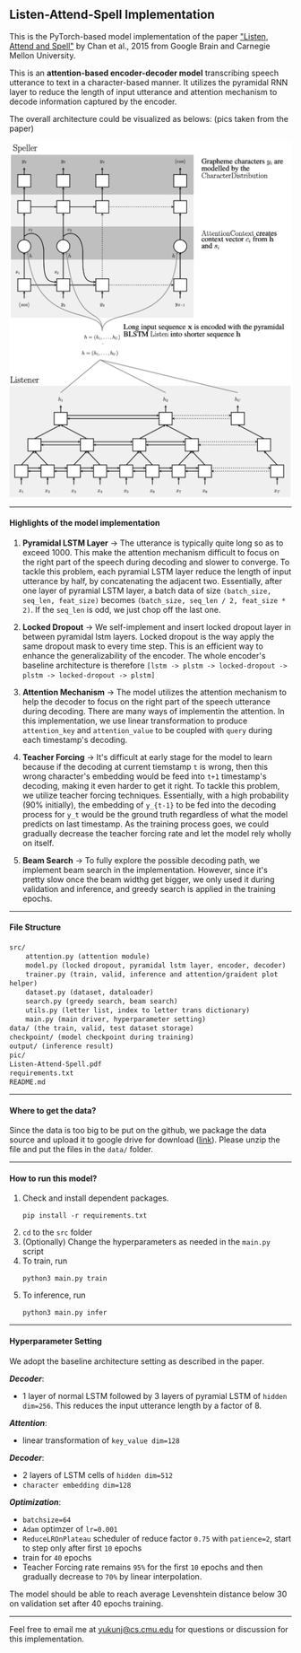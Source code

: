 ## Listen-Attend-Spell Implementation

This is the PyTorch-based model implementation of the paper ["Listen, Attend and Spell"](https://arxiv.org/abs/1508.01211) by Chan et al., 2015 from Google Brain and Carnegie Mellon University. 

This is an **attention-based encoder-decoder model** transcribing speech utterance to text in a character-based manner. It utilizes the pyramidal RNN layer to reduce the length of input utterance and attention mechanism to decode information captured by the encoder.

The overall architecture could be visualized as belows: (pics taken from the paper)

<img src="pic/Speller.png" alt="drawing" width="600"/>

<img src="pic/Listener.png" alt="drawing" width="600"/>

---

#### Highlights of the model implementation

1. **Pyramidal LSTM Layer** ->
    The utterance is typically quite long so as to exceed 1000. This make the attention mechanism difficult to focus on the right part of the speech during decoding and slower to converge. To tackle this problem, each pyramial LSTM layer reduce the length of input utterance by half, by concatenating the adjacent two. Essentially, after one layer of pyramial LSTM layer, a batch data of size ```(batch_size, seq_len, feat_size)``` becomes ```(batch_size, seq_len / 2, feat_size * 2)```. If the ```seq_len``` is odd, we just chop off the last one.

2. **Locked Dropout** -> 
    We self-implement and insert locked dropout layer in between pyramidal lstm layers. Locked dropout is the way apply the same dropout mask to every time step. This is an efficient way to enhance the generalizability of the encoder. The whole encoder's baseline architecture is therefore ```[lstm -> plstm -> locked-dropout -> plstm -> locked-dropout -> plstm]```
    
3. **Attention Mechanism** -> 
    The model utilizes the attention mechanism to help the decoder to focus on the right part of the speech utterance during decoding. There are many ways of implementin the attention. In this implementation, we use linear transformation to produce ```attention_key``` and ```attention_value``` to be coupled with ```query``` during each timestamp's decoding.

4. **Teacher Forcing** -> 
    It's difficult at early stage for the model to learn because if the decoding at current tiemstamp ```t``` is wrong, then this wrong character's embedding would be feed into ```t+1``` timestamp's decoding, making it even harder to get it right. To tackle this problem, we utilize teacher forcing techniques. Essentially, with a high probability (90% initially), the embedding of `y_{t-1}` to be fed into the decoding process for ```y_t``` would be the ground truth regardless of what the model predicts on last timestamp. As the training process goes, we could gradually decrease the teacher forcing rate and let the model rely wholly on itself. 

5. **Beam Search** -> 
    To fully explore the possible decoding path, we implement beam search in the implementation. However, since it's pretty slow once the beam widthg get bigger, we only used it during validation and inference, and greedy search is applied in the training epochs.

---

#### File Structure

    src/
        attention.py (attention module)
        model.py (locked dropout, pyramidal lstm layer, encoder, decoder)
        trainer.py (train, valid, inference and attention/graident plot helper)
        dataset.py (dataset, dataloader)
        search.py (greedy search, beam search)
        utils.py (letter list, index to letter trans dictionary)
        main.py (main driver, hyperparameter setting)
    data/ (the train, valid, test dataset storage)
    checkpoint/ (model checkpoint during training)
    output/ (inference result)
    pic/
    Listen-Attend-Spell.pdf
    requirements.txt
    README.md
    

---

#### Where to get the data?

Since the data is too big to be put on the github, we package the data source and upload it to google drive for download ([link](https://drive.google.com/file/d/19EPsCrQwdvPoezw7UV_c47Qykyij8T1s/view?usp=sharing)). Please unzip the file and put the files in the ```data/``` folder.

---

#### How to run this model?

1. Check and install dependent packages.
    ```
    pip install -r requirements.txt
    ```
2. ```cd``` to the ```src``` folder
3. (Optionally) Change the hyperparameters as needed in the ```main.py``` script
4. To train, run
    ```
    python3 main.py train
    ```
5. To inference, run
    ```
    python3 main.py infer
    ```
---

#### Hyperparameter Setting

We adopt the baseline architecture setting as described in the paper.

***Decoder***:
+ 1 layer of normal LSTM followed by 3 layers of pyramial LSTM of ```hidden dim=256```. This reduces the input utterance length by a factor of 8.

***Attention***:
+ linear transformation of ```key_value dim=128```

***Decoder***:
+ 2 layers of LSTM cells of ```hidden dim=512```
+ ```character embedding dim=128```

***Optimization***:
+ ```batchsize=64```
+ ```Adam``` optimzer of `lr=0.001`
+ `ReduceLROnPlateau` scheduler of reduce factor ```0.75``` with ```patience=2```, start to step only after first ```10``` epochs
+ train for ```40``` epochs
+ Teacher Forcing rate remains ```95%``` for the first ```10``` epochs and then gradually decrease to ```70%``` by linear interpolation.

The model should be able to reach average Levenshtein distance below 30 on validation set after 40 epochs training.

---

Feel free to email me at yukunj@cs.cmu.edu for questions or discussion for this implementation.
